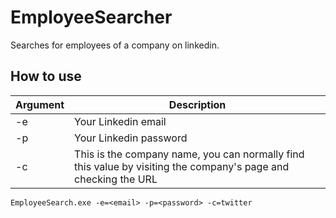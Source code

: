# EmployeeSearcher
Searches for employees of a company on linkedin.

## How to use
| Argument | Description |
| ------------- | ------------- |
| -e | Your Linkedin email |
| -p | Your Linkedin password |
| -c | This is the company name, you can normally find this value by visiting the company's page and checking the URL |

```
EmployeeSearch.exe -e=<email> -p=<password> -c=twitter
```